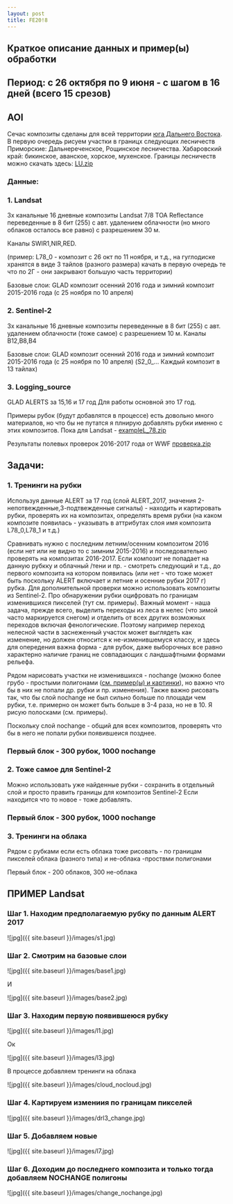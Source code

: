```yaml
---
layout: post
title: FE20!8
---
```

## Краткое описание данных и пример(ы) обработки

## Период: с 26 октября по 9 июня - с шагом в 16 дней (всего 15 срезов)

## AOI

Сечас композиты сделаны для всей территории [юга Дальнего Востока](https://drive.google.com/a/greenpeace.org/file/d/1iDcQKLaDpzuPAks4-zcVudJToPRTRRy2/view?usp=sharing). В первую очередь рисуем участки в границх следующих лесничеств Приморские: Дальнереченское, Рощинское лесничества. Хабаровский край: бикинское, аванское, хорское, мухенское. Границы лесничеств можно скачать здесь: [LU.zip](https://drive.google.com/a/greenpeace.org/file/d/19g-QNa6cRyzNVtVSWZHmWBigSLazlhST/view?usp=sharing)

### Данные:

### 1. Landsat

3х канальные 16 дневные композиты Landsat 7/8 TOA Reflectance переведенные в 8 бит (255) с авт. удалением облачности (но много облаков осталось все равно) с разрешением 30 м. 

Каналы SWIR1,NIR,RED.

(пример: L78_0 - композит с 26 окт по 11 ноября, и т.д., на гуглодиске хранятся в виде 3 тайлов (разного размера)
качать в первую очередь те что по 2Г - они закрывают большую часть территории)

Базовые слои: GLAD композит осенний 2016 года и зимний композит 2015-2016 года (с 25 ноября по 10 апреля)

### 2. Sentinel-2

3х канальные  16 дневные композиты переведенные в 8 бит (255) с авт. удалением облачности (тоже самое) с разрешением 10 м. Каналы B12,В8,В4

Базовые слои: GLAD композит осенний 2016 года и зимний композит 2015-2016 года (с 25 ноября по 10 апреля)
(S2_0_... Каждый композит в 13 тайлах)

### 3. Logging_source

GLAD ALERTS за 15,16 и 17 год
Для работы основной это 17 год. 

Примеры рубок (будут добавлятся в процессе) есть довольно много материалов, но что бы не путатся я плнирую добавлять рубки именно с этих композитов. Пока для Landsat - [exampleL_78.zip](https://drive.google.com/a/greenpeace.org/file/d/10YwhIx86ros12xmANlRyTJNrC6p9Nq9B/view?usp=sharing)

Результаты полевых проверок 2016-2017 года от WWF
[проверка.zip](https://drive.google.com/a/greenpeace.org/file/d/1UkuDFHbM_TwTe7Zdk_PkzuXPl2oAyK08/view?usp=sharing)

## Задачи:

### 1. Тренинги на рубки
Используя данные ALERT за 17 год (слой ALERT_2017, значения 2-непотвежденные,3-подтвежденные сигналы) - находить и картировать рубки, 
проверять их на композитах, определять время рубки (на каком композите появилась - указывать в аттрибутах слоя имя композита L78_0,L78_1  и т.д.)

Сравнивать нужно с последним летним/осенним композитом 2016 (если нет или не видно то с зимним 2015-2016) и последовательно проверять на композитах 2016-2017. Если композит не попадает на данную рубкку и облачный /тени и пр. - смотреть следующий и т.д., до первого композита на котором появилась (или нет - что тоже может быть поскольку ALERT включает и летние и осенние рубки 2017 г) рубка.
Для дополнительной проверки можно использовать композиты из Sentinel-2. Про обнаружении рубки оцифровать по границам изменившихся пикселей (тут см. примеры). Важный момент - наша задача, прежде всего, выделить переходы из леса в нелес (что зимой часто маркируется снегом) и отделить от всех других возможных переходов включая фенологические. Поэтому например переход нелесной части в заснеженный участок может выглядеть как изменение, но должен относится к не-изменившемуся классу, и здесь для опередения важна форма - для рубок, даже выборочных все равно характерно наличие границ не совпадающих с ландшафтными формами рельефа. 


Рядом нарисовать участки не изменившихся - nochange (можно более грубо - простыми полигонами ([см. пример(ы) и картинки](https://drive.google.com/a/greenpeace.org/file/d/10YwhIx86ros12xmANlRyTJNrC6p9Nq9B/view?usp=sharing)), но важно что бы в них не попали др. рубки и пр. изменения). Также важно рисовать так, что бы слой nochange не был сильно больше по площади чем рубки, т.е. примерно он может быть больше в 3-4 раза, но не в 10. Я рисую полосками (см. примеры).

Поскольку слой nochange - общий для всех композитов, проверять что бы в него не попали рубки появившеися позднее.

### Первый блок - 300 рубок, 1000 nochange

### 2. Тоже самое для Sentinel-2 
Можно использовать уже найденные рубки - сохранить в отдельный слой и просто править границы для композитов Sentinel-2
Если находится что то новое - тоже добавлять.

### Первый блок - 300 рубок, 1000 nochange

### 3. Тренинги на облака

Рядом с рубками если есть облака тоже рисовать - по границам пикселей облака (разного типа)
и не-облака -проствми полигонами

Первый блок - 200 облаков, 300 не-облака

## ПРИМЕР Landsat

### Шаг 1. Находим предполагаемую рубку по данным ALERT 2017

![jpg]({{ site.baseurl }}/images/s1.jpg)

### Шаг 2. Смотрим на базовые слои

![jpg]({{ site.baseurl }}/images/base1.jpg)

И

![jpg]({{ site.baseurl }}/images/base2.jpg)

### Шаг 3. Находим первую появившеюся рубку

![jpg]({{ site.baseurl }}/images/l1.jpg)

Ок

![jpg]({{ site.baseurl }}/images/l3.jpg)

В процессе добавляем тренинги на облака

![jpg]({{ site.baseurl }}/images/cloud_nocloud.jpg)

### Шаг 4. Картируем измениия по границам  пикселей

![jpg]({{ site.baseurl }}/images/drl3_change.jpg)

### Шаг 5. Добавляем новые

![jpg]({{ site.baseurl }}/images/l7.jpg)

### Шаг 6. Доходим до последнего композита и только тогда добавляем NOCHANGE полигоны

![jpg]({{ site.baseurl }}/images/change_nochange.jpg)

